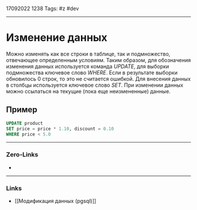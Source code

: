 17092022 1238
Tags: #z #dev

---
# Изменение данных

Можно изменять как все строки в таблице, так и подмножество, отвечающее определенным условиям. Таким образом, для обозначения изменения данных используется команда *UPDATE*, для выборки подмножества ключевое слово *WHERE*. Если в результате выборки обновилось 0 строк, то это не считается ошибкой. Для внесения данных в столбцы используется ключевое слово *SET*. При изменении данных можно ссылаться на текущие (пока еще неизмененные) данные.

## Пример

```sql
UPDATE product
SET price = price * 1.10, discount = 0.10
WHERE price < 5.0
```

---
### Zero-Links
- 

---
### Links
- [[Модификация данных (pgsql)]]